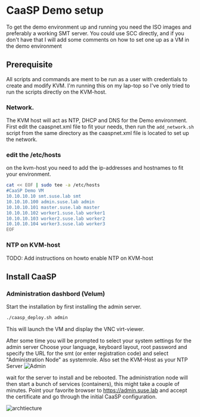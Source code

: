# CaaSP Demo setup
To get the demo environment up and running you need the ISO images and preferably a working SMT server.
You could use SCC directly, and if you don't have that I will add some comments on how to set one up as a VM in the demo environment


## Prerequisite
All scripts and commands are ment to be run as a user with credentials to create and modify KVM. I'm running this on my lap-top so I've only tried to run the scripts directly on the KVM-host.

### Network.
The KVM host will act as NTP, DHCP and DNS for the Demo environment.
First edit the caaspnet.xml file to fit your needs, then run the `add_network.sh` script from the same directory as the caaspnet.xml file is located to set up the network.

### edit the /etc/hosts
on the kvm-host you need to add the ip-addresses and hostnames to fit your environment.
```bash
cat << EOF | sudo tee -a /etc/hosts
#CaaSP Demo VM
10.10.10.10 smt.suse.lab smt
10.10.10.100 admin.suse.lab admin
10.10.10.101 master.suse.lab master
10.10.10.102 worker1.suse.lab worker1
10.10.10.103 worker2.suse.lab worker2
10.10.10.104 worker3.suse.lab worker3
EOF
```
### NTP on KVM-host
TODO: Add instructions on howto enable NTP on KVM-host

## Install CaaSP
### Administration dashbord (Velum)
Start the installation by first installing the admin server.
```bash
./caasp_deploy.sh admin
```
This will launch the VM and display the VNC virt-viewer.

After some time you will be prompted to select your system settings for the admin server
Choose your language, keyboard layout, root password and specify the URL for the smt (or enter registration code) and select "Administration Node" as systemrole.
Also set the KVM-Host as your NTP Server
![Admin](https://github.com/SweBarre/MyDemos/blob/master/CaaSP/images/admin1.png)

wait for the server to install and be rebooted.
The administration node will then start a bunch of services (containers), this might take a couple of minutes.
Point your favorite browser to https://admin.suse.lab and accept the certificate and go through the initial CaaSP configuration.


![archtiecture](https://github.com/SweBarre/MyDemos/blob/master/CaaSP/images/architecture.png)
